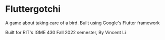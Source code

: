 # Fluttergotchi

A game about taking care of a bird. Built using Google's Flutter framework

Built for RIT's IGME 430 Fall 2022 semester, 
By Vincent Li
